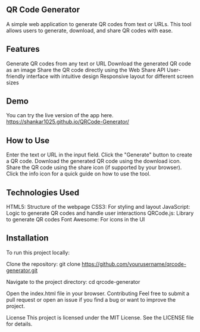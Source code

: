 ## QR Code Generator
A simple web application to generate QR codes from text or URLs. This tool allows users to generate, download, and share QR codes with ease.

## Features
Generate QR codes from any text or URL
Download the generated QR code as an image
Share the QR code directly using the Web Share API
User-friendly interface with intuitive design
Responsive layout for different screen sizes

## Demo
You can try the live version of the app here.
  https://shankar1025.github.io/QRCode-Generator/

## How to Use
Enter the text or URL in the input field.
Click the "Generate" button to create a QR code.
Download the generated QR code using the download icon.
Share the QR code using the share icon (if supported by your browser).
Click the info icon for a quick guide on how to use the tool.

## Technologies Used
HTML5: Structure of the webpage
CSS3: For styling and layout
JavaScript: Logic to generate QR codes and handle user interactions
QRCode.js: Library to generate QR codes
Font Awesome: For icons in the UI

## Installation
To run this project locally:

Clone the repository:
git clone https://github.com/yourusername/qrcode-generator.git

Navigate to the project directory:
cd qrcode-generator

Open the index.html file in your browser.
Contributing
Feel free to submit a pull request or open an issue if you find a bug or want to improve the project.

License
This project is licensed under the MIT License. See the LICENSE file for details.
